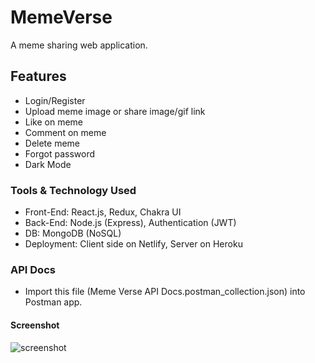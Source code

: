 # MemeVerse

A meme sharing web application.

## Features

 - Login/Register
 - Upload meme image or share image/gif link
 - Like on meme
 - Comment on meme
 - Delete meme
 - Forgot password
 - Dark Mode

### Tools & Technology Used

 - Front-End: React.js, Redux, Chakra UI
 - Back-End: Node.js (Express), Authentication (JWT)
 - DB: MongoDB (NoSQL)
 - Deployment: Client side on Netlify, Server on Heroku

### API Docs
 - Import this file (Meme Verse API Docs.postman_collection.json) into Postman app.

#### Screenshot

<img src="https://mir-s3-cdn-cf.behance.net/project_modules/max_1200/89f93f127525861.614369364c503.png" alt="screenshot"/>


